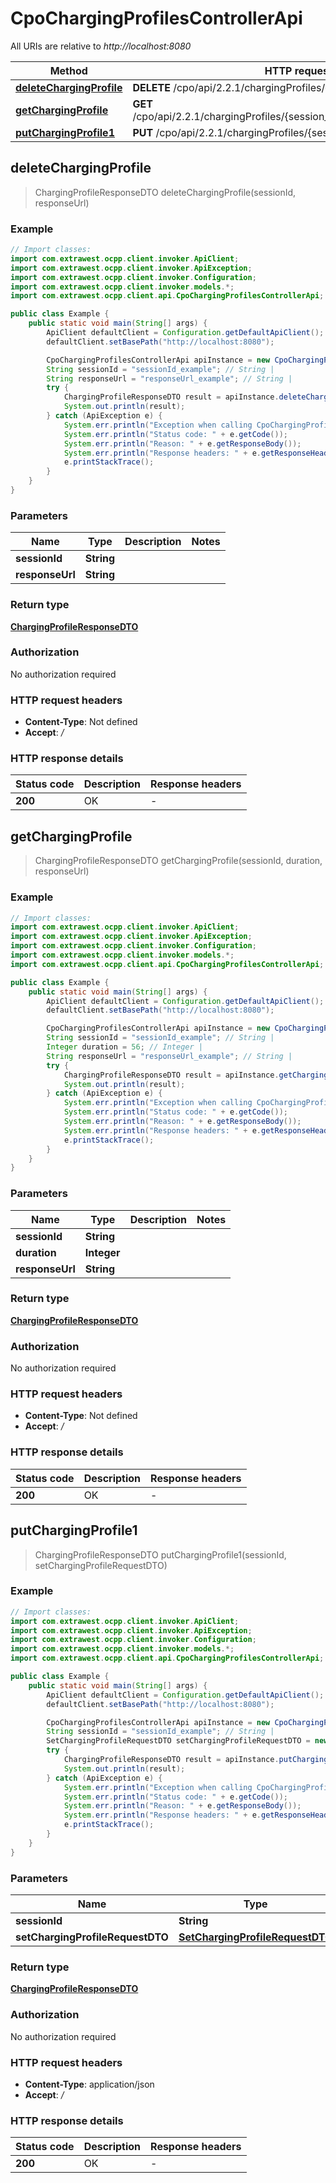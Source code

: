 # CpoChargingProfilesControllerApi

All URIs are relative to *http://localhost:8080*

| Method | HTTP request | Description |
|------------- | ------------- | -------------|
| [**deleteChargingProfile**](CpoChargingProfilesControllerApi.md#deleteChargingProfile) | **DELETE** /cpo/api/2.2.1/chargingProfiles/{session_id}/{response_url} |  |
| [**getChargingProfile**](CpoChargingProfilesControllerApi.md#getChargingProfile) | **GET** /cpo/api/2.2.1/chargingProfiles/{session_id}/{duration}/{response_url} |  |
| [**putChargingProfile1**](CpoChargingProfilesControllerApi.md#putChargingProfile1) | **PUT** /cpo/api/2.2.1/chargingProfiles/{session_id} |  |



## deleteChargingProfile

> ChargingProfileResponseDTO deleteChargingProfile(sessionId, responseUrl)



### Example

```java
// Import classes:
import com.extrawest.ocpp.client.invoker.ApiClient;
import com.extrawest.ocpp.client.invoker.ApiException;
import com.extrawest.ocpp.client.invoker.Configuration;
import com.extrawest.ocpp.client.invoker.models.*;
import com.extrawest.ocpp.client.api.CpoChargingProfilesControllerApi;

public class Example {
    public static void main(String[] args) {
        ApiClient defaultClient = Configuration.getDefaultApiClient();
        defaultClient.setBasePath("http://localhost:8080");

        CpoChargingProfilesControllerApi apiInstance = new CpoChargingProfilesControllerApi(defaultClient);
        String sessionId = "sessionId_example"; // String | 
        String responseUrl = "responseUrl_example"; // String | 
        try {
            ChargingProfileResponseDTO result = apiInstance.deleteChargingProfile(sessionId, responseUrl);
            System.out.println(result);
        } catch (ApiException e) {
            System.err.println("Exception when calling CpoChargingProfilesControllerApi#deleteChargingProfile");
            System.err.println("Status code: " + e.getCode());
            System.err.println("Reason: " + e.getResponseBody());
            System.err.println("Response headers: " + e.getResponseHeaders());
            e.printStackTrace();
        }
    }
}
```

### Parameters


| Name | Type | Description  | Notes |
|------------- | ------------- | ------------- | -------------|
| **sessionId** | **String**|  | |
| **responseUrl** | **String**|  | |

### Return type

[**ChargingProfileResponseDTO**](ChargingProfileResponseDTO.md)

### Authorization

No authorization required

### HTTP request headers

- **Content-Type**: Not defined
- **Accept**: */*


### HTTP response details
| Status code | Description | Response headers |
|-------------|-------------|------------------|
| **200** | OK |  -  |


## getChargingProfile

> ChargingProfileResponseDTO getChargingProfile(sessionId, duration, responseUrl)



### Example

```java
// Import classes:
import com.extrawest.ocpp.client.invoker.ApiClient;
import com.extrawest.ocpp.client.invoker.ApiException;
import com.extrawest.ocpp.client.invoker.Configuration;
import com.extrawest.ocpp.client.invoker.models.*;
import com.extrawest.ocpp.client.api.CpoChargingProfilesControllerApi;

public class Example {
    public static void main(String[] args) {
        ApiClient defaultClient = Configuration.getDefaultApiClient();
        defaultClient.setBasePath("http://localhost:8080");

        CpoChargingProfilesControllerApi apiInstance = new CpoChargingProfilesControllerApi(defaultClient);
        String sessionId = "sessionId_example"; // String | 
        Integer duration = 56; // Integer | 
        String responseUrl = "responseUrl_example"; // String | 
        try {
            ChargingProfileResponseDTO result = apiInstance.getChargingProfile(sessionId, duration, responseUrl);
            System.out.println(result);
        } catch (ApiException e) {
            System.err.println("Exception when calling CpoChargingProfilesControllerApi#getChargingProfile");
            System.err.println("Status code: " + e.getCode());
            System.err.println("Reason: " + e.getResponseBody());
            System.err.println("Response headers: " + e.getResponseHeaders());
            e.printStackTrace();
        }
    }
}
```

### Parameters


| Name | Type | Description  | Notes |
|------------- | ------------- | ------------- | -------------|
| **sessionId** | **String**|  | |
| **duration** | **Integer**|  | |
| **responseUrl** | **String**|  | |

### Return type

[**ChargingProfileResponseDTO**](ChargingProfileResponseDTO.md)

### Authorization

No authorization required

### HTTP request headers

- **Content-Type**: Not defined
- **Accept**: */*


### HTTP response details
| Status code | Description | Response headers |
|-------------|-------------|------------------|
| **200** | OK |  -  |


## putChargingProfile1

> ChargingProfileResponseDTO putChargingProfile1(sessionId, setChargingProfileRequestDTO)



### Example

```java
// Import classes:
import com.extrawest.ocpp.client.invoker.ApiClient;
import com.extrawest.ocpp.client.invoker.ApiException;
import com.extrawest.ocpp.client.invoker.Configuration;
import com.extrawest.ocpp.client.invoker.models.*;
import com.extrawest.ocpp.client.api.CpoChargingProfilesControllerApi;

public class Example {
    public static void main(String[] args) {
        ApiClient defaultClient = Configuration.getDefaultApiClient();
        defaultClient.setBasePath("http://localhost:8080");

        CpoChargingProfilesControllerApi apiInstance = new CpoChargingProfilesControllerApi(defaultClient);
        String sessionId = "sessionId_example"; // String | 
        SetChargingProfileRequestDTO setChargingProfileRequestDTO = new SetChargingProfileRequestDTO(); // SetChargingProfileRequestDTO | 
        try {
            ChargingProfileResponseDTO result = apiInstance.putChargingProfile1(sessionId, setChargingProfileRequestDTO);
            System.out.println(result);
        } catch (ApiException e) {
            System.err.println("Exception when calling CpoChargingProfilesControllerApi#putChargingProfile1");
            System.err.println("Status code: " + e.getCode());
            System.err.println("Reason: " + e.getResponseBody());
            System.err.println("Response headers: " + e.getResponseHeaders());
            e.printStackTrace();
        }
    }
}
```

### Parameters


| Name | Type | Description  | Notes |
|------------- | ------------- | ------------- | -------------|
| **sessionId** | **String**|  | |
| **setChargingProfileRequestDTO** | [**SetChargingProfileRequestDTO**](SetChargingProfileRequestDTO.md)|  | |

### Return type

[**ChargingProfileResponseDTO**](ChargingProfileResponseDTO.md)

### Authorization

No authorization required

### HTTP request headers

- **Content-Type**: application/json
- **Accept**: */*


### HTTP response details
| Status code | Description | Response headers |
|-------------|-------------|------------------|
| **200** | OK |  -  |

